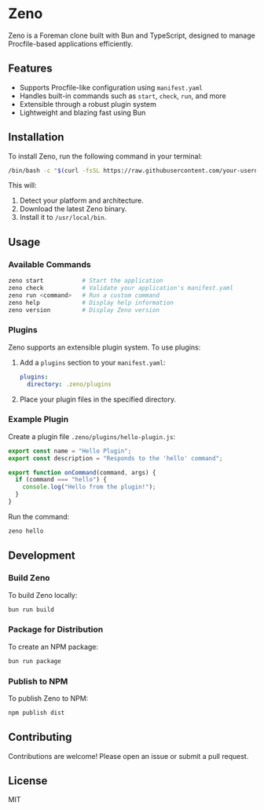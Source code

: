 
# Zeno

Zeno is a Foreman clone built with Bun and TypeScript, designed to manage Procfile-based applications efficiently.

## Features
- Supports Procfile-like configuration using `manifest.yaml`
- Handles built-in commands such as `start`, `check`, `run`, and more
- Extensible through a robust plugin system
- Lightweight and blazing fast using Bun

## Installation

To install Zeno, run the following command in your terminal:

```bash
/bin/bash -c "$(curl -fsSL https://raw.githubusercontent.com/your-username/zeno/main/install.sh)"
```

This will:
1. Detect your platform and architecture.
2. Download the latest Zeno binary.
3. Install it to `/usr/local/bin`.

## Usage

### Available Commands
```bash
zeno start           # Start the application
zeno check           # Validate your application's manifest.yaml
zeno run <command>   # Run a custom command
zeno help            # Display help information
zeno version         # Display Zeno version
```

### Plugins
Zeno supports an extensible plugin system. To use plugins:
1. Add a `plugins` section to your `manifest.yaml`:
   ```yaml
   plugins:
     directory: .zeno/plugins
   ```
2. Place your plugin files in the specified directory.

### Example Plugin
Create a plugin file `.zeno/plugins/hello-plugin.js`:
```javascript
export const name = "Hello Plugin";
export const description = "Responds to the 'hello' command";

export function onCommand(command, args) {
  if (command === "hello") {
    console.log("Hello from the plugin!");
  }
}
```

Run the command:
```bash
zeno hello
```

## Development

### Build Zeno
To build Zeno locally:
```bash
bun run build
```

### Package for Distribution
To create an NPM package:
```bash
bun run package
```

### Publish to NPM
To publish Zeno to NPM:
```bash
npm publish dist
```

## Contributing
Contributions are welcome! Please open an issue or submit a pull request.

## License
MIT
